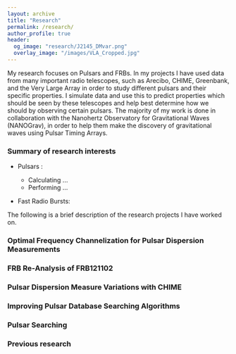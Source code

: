 ```yaml
---
layout: archive
title: "Research"
permalink: /research/
author_profile: true
header:
  og_image: "research/J2145_DMvar.png"
  overlay_image: "/images/VLA_Cropped.jpg"
---
```


My research focuses on Pulsars and FRBs. In my projects I have used data from many important radio telescopes, such as Arecibo, CHIME, Greenbank, and the Very Large Array in order to study different pulsars and their specific properties. I simulate data and use this to predict properties which should be seen by these telescopes and help best determine how we should by observing certain pulsars. The majority of my work is done in collaboration with the Nanohertz Observatory for Gravitational Waves (NANOGrav), in order to help them make the discovery of gravitational waves using Pulsar Timing Arrays.

### Summary of research interests

- Pulsars :

  - Calculating ...
  - Performing ...

- Fast Radio Bursts:


  

The following is a brief description of the research projects I have worked on.

### Optimal Frequency Channelization for Pulsar Dispersion Measurements


### FRB Re-Analysis of FRB121102


### Pulsar Dispersion Measure Variations with CHIME


### Improving Pulsar Database Searching Algorithms


### Pulsar Searching


### Previous research


